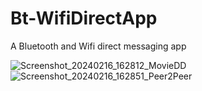 # Bt-WifiDirectApp
A Bluetooth and Wifi direct messaging app

![Screenshot_20240216_162812_MovieDD](https://github.com/Keithoh92/Bt-WifiDirectApp/assets/44530004/2d11b41b-d914-4014-bcbc-faee9a17fece)
![Screenshot_20240216_162851_Peer2Peer](https://github.com/Keithoh92/Bt-WifiDirectApp/assets/44530004/6e85e013-ccbe-41f8-9d45-1bcceb0a85f3)
